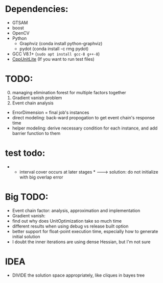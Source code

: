 # Dependencies:
- GTSAM
- boost
- OpenCV
- Python
    - Graphviz (conda install python-graphviz)
    - pydot (conda install -c rmg pydot)
- GCC V8.1+ (`sudo apt install gcc-8 g++-8`)
- [CppUnitLite](https://github.com/Zephyr06/CppUnitLite) (If you want to run test files)

# TODO:
0. managing elimination forest for multiple factors together
1. Gradient vanish problem
3. Event chain analysis
- ErrorDimension = final job's instances
- direct modeling: back-ward propogation to get event chain's response time
- helper modeling: derive necessary condition for each instance, and add barrier function to them

# test todo:

- * interval cover occurs at later stages *
---> solution: do not initialize with big overlap error

# Big TODO:
- Event chain factor: analysis, approximation and implementation
- Gradient vanish:
- find out why does UnitOptimization take so much time
- different results when using debug vs release built option
- better support for float-point execution time, especially how to generate initial solution
- I doubt the inner iterations are using dense Hessian, but I'm not sure

# IDEA
- DIVIDE the solution space appropriately, like cliques in bayes tree
